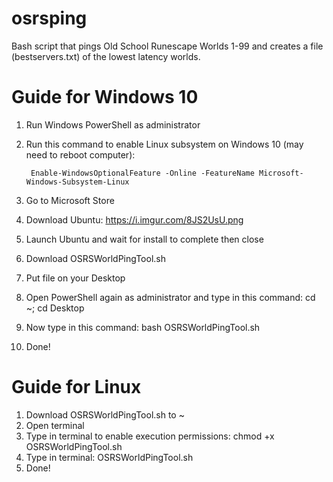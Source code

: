 # osrsping
Bash script that pings Old School Runescape Worlds 1-99 and creates a file (bestservers.txt) of the lowest latency worlds.

Guide for Windows 10
====================
1. Run Windows PowerShell as administrator
2. Run this command to enable Linux subsystem on Windows 10 (may need to reboot computer): 

        Enable-WindowsOptionalFeature -Online -FeatureName Microsoft-Windows-Subsystem-Linux

3. Go to Microsoft Store
4. Download Ubuntu: https://i.imgur.com/8JS2UsU.png
5. Launch Ubuntu and wait for install to complete then close
6. Download OSRSWorldPingTool.sh
7. Put file on your Desktop
8. Open PowerShell again as administrator and type in this command: cd ~; cd Desktop
9. Now type in this command: bash OSRSWorldPingTool.sh
10. Done!

Guide for Linux
================
1. Download OSRSWorldPingTool.sh to ~
2. Open terminal
3. Type in terminal to enable execution permissions: chmod +x OSRSWorldPingTool.sh
4. Type in terminal: OSRSWorldPingTool.sh
5. Done!

